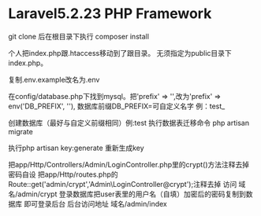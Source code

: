 # Laravel5.2.23 PHP Framework

git clone 后在根目录下执行 composer install

个人把index.php跟.htaccess移动到了跟目录。
无须指定为public目录下index.php。

复制.env.example改名为.env 

在config/database.php下找到mysql。把'prefix' => '',改为'prefix' => env('DB_PREFIX', ''),
数据库前缀DB_PREFIX=可自定义名字 例：test_

创建数据库（最好与自定义前缀相同）例:test
执行数据表迁移命令 php artisan migrate 

执行php artisan key:generate 重新生成key

把app/Http/Controllers/Admin/LoginController.php里的crypt()方法注释去掉 密码自设
把app/Http/routes.php的 Route::get('admin/crypt','Admin\LoginController@crypt');注释去掉
访问 域名/admin/crypt 
登录数据库把user表里的用户名（自填）加密后的密码复制到数据库 即可登录后台
后台访问地址 域名/admin/index  